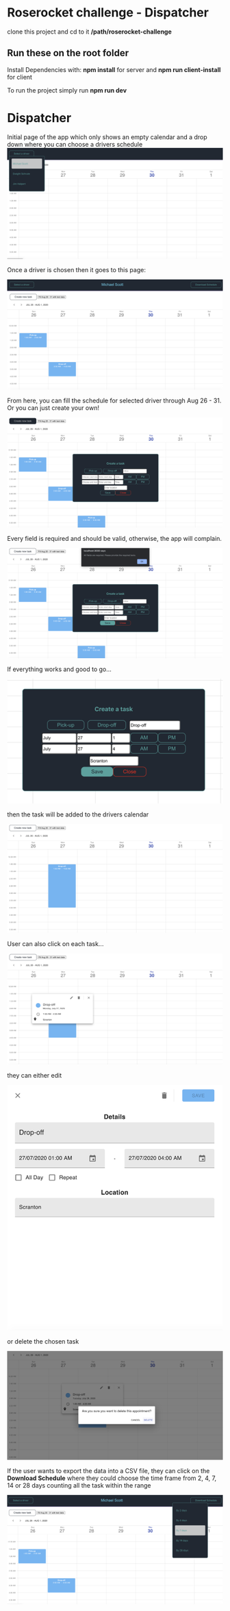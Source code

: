 # Roserocket challenge - Dispatcher

clone this project and cd to it **/path/roserocket-challenge**

## __Run these on the root folder__
Install Dependencies with: **npm install** for server and **npm run client-install** for client

To run the project simply run **npm run dev**

# Dispatcher

Initial page of the app which only shows an empty calendar and a drop down where you can choose a drivers schedule
![](images/driverSelect.png)

Once a driver is chosen then it goes to this page:

![](images/driverPage.png)

From here, you can fill the schedule for selected driver through Aug 26 - 31.
Or you can just create your own!

![](images/createTask.png)

Every field is required and should be valid, otherwise, the app will complain.

![](images/allFieldsRequired.png)

If everything works and good to go...

![](images/createSuccess.png)

then the task will be added to the drivers calendar

![](images/createdTask.png)

User can also click on each task...

![](images/clickToShow.png)

they can either edit 

![](images/editTask.png)

or delete the chosen task

![](images/deleteTask.png)

If the user wants to export the data into a CSV file, they can click on the __Download Schedule__ where they could choose the time frame from 2, 4, 7, 14 or 28 days counting all the task within the range

![](images/downloadByDays.png)
